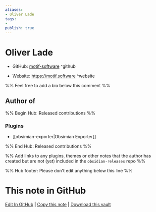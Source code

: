 ```yaml
---
aliases:
- Oliver Lade
tags:
- 
publish: true
---
```


# Oliver Lade

- GitHub: [motif-software](https://github.com/motif-software/) ^github
<!-- - Discord: `@` ^discord-->
- Website: <https://motif.software> ^website
<!-- - [[Publish sites|Publish site]]: ^publish-->

%% Feel free to add a bio below this comment %%


## Author of

%% Begin Hub: Released contributions %%
### Plugins
- [[obsimian-exporter|Obsimian Exporter]]

%% End Hub: Released contributions %%

%% Add links to any plugins, themes or other notes that the author has created but are not (yet) included in the `obsidian-releases` repo %%

<!--
### Unlisted plugins
-->

<!--
### Others
-->

<!--
## Sponsor this author
-->

<!-- - [[GitHub sponsors]]: [Sponsor @motif-software on GitHub Sponsors](https://github.com/sponsors/motif-software) ^github-sponsor-->
<!-- - [[Buy me a coffee]]: <https://> ^buy-me-a-coffee-->
<!-- - [[PayPal]]: <https://> ^paypal-->
<!-- - [[Patreon]]: <https://> ^patreon-->

<!--
## Follow this author
-->

<!-- - [[YouTube Channels|On YouTube]]: <https://> ^youtube-->
<!-- - Twitter: <https://> ^twitter-->
<!-- - ... -->

%% Hub footer: Please don't edit anything below this line %%

# This note in GitHub

<span class="git-footer">[Edit In GitHub](https://github.dev/obsidian-community/obsidian-hub/blob/main/01%20-%20Community/People/motif-software.md "git-hub-edit-note") | [Copy this note](https://raw.githubusercontent.com/obsidian-community/obsidian-hub/main/01%20-%20Community/People/motif-software.md "git-hub-copy-note") | [Download this vault](https://github.com/obsidian-community/obsidian-hub/archive/refs/heads/main.zip "git-hub-download-vault") </span>
